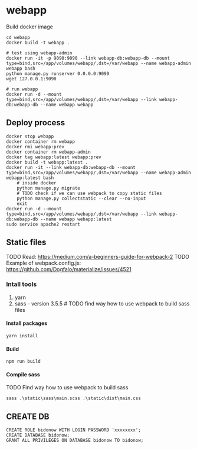 # webapp


Build docker image

```
cd webapp
docker build -t webapp .

# test using webapp-admin
docker run -it -p 9090:9090 --link webapp-db:webapp-db --mount type=bind,src=/app/volumes/webapp/,dst=/var/webapp --name webapp-admin webapp bash
python manage.py runserver 0.0.0.0:9090
wget 127.0.0.1:9090

# run webapp
docker run -d --mount type=bind,src=/app/volumes/webapp/,dst=/var/webapp --link webapp-db:webapp-db --name webapp webapp
```

## Deploy process

```
docker stop webapp
docker container rm webapp
docker rmi webapp:prev
docker container rm webapp-admin
docker tag webapp:latest webapp:prev
docker build -t webapp:latest .
docker run -it --link webapp-db:webapp-db --mount type=bind,src=/app/volumes/webapp/,dst=/var/webapp --name webapp-admin webapp:latest bash
    # inside docker
    python manage.py migrate
    # TODO check if we can use webpack to copy static files
    python manage.py collectstatic --clear --no-input
    exit
docker run -d --mount type=bind,src=/app/volumes/webapp/,dst=/var/webapp --link webapp-db:webapp-db --name webapp webapp:latest
sudo service apache2 restart
```

## Static files

TODO Read: https://medium.com/a-beginners-guide-for-webpack-2
TODO Example of webpack.config.js: https://github.com/Dogfalo/materialize/issues/4521

### Intall tools

1. yarn
2. sass - version 3.5.5 # TODO find way how to use webpack to build sass files

#### Install packages

```
yarn install
```

#### Build

```
npm run build
```


#### Compile sass

TODO Find way how to use webpack to build sass

```
sass .\static\sass\main.scss .\static\dist\main.css
```

## CREATE DB

```
CREATE ROLE bidonow WITH LOGIN PASSWORD 'xxxxxxxx';
CREATE DATABASE bidonow;
GRANT ALL PRIVILEGES ON DATABASE bidonow TO bidonow;

